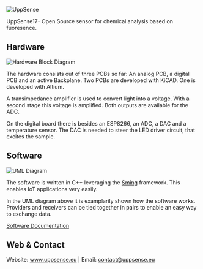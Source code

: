 ![UppSense](http://uppsense.eu/wp-content/uploads/2017/07/cropped-logo-final-version.png)

UppSense17- Open Source sensor for chemical analysis based on fuoresence.
 
## Hardware
![Hardware Block Diagram](http://uppsense.eu/github_pics/block_smaller.png)

The hardware consists out of three PCBs so far: An analog PCB, a digital PCB and an active Backplane. Two PCBs are developed with KiCAD. One is developed with Altium.

A transimpedance amplifier is used to convert light into a voltage. With a
second stage this voltage is amplified. Both outputs are available for the ADC. 

On the digital board there is besides an ESP8266, an ADC, a DAC and a temperature
sensor. The DAC is needed to steer the LED driver circuit, that excites the
sample. 
 
## Software
![UML Diagram](http://uppsense.eu/github_pics/uml.jpg)

The software is written in C++ leveraging the
[Sming](https://github.com/SmingHub/Sming) framework. This enables IoT
applications very easily.

In the UML diagram above it is examplarily shown how the software works. Providers
and receivers can be tied together in pairs to enable an easy way to exchange
data. 

[Software Documentation](http://uppsense.eu/swdoc/)

## Web & Contact
Website: www.uppsense.eu | Email: contact@uppsense.eu
